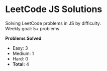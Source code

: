 # LeetCode JS Solutions

Solving LeetCode problems in JS by difficulty.  
Weekly goal: 5+ problems  

**Problems Solved**
- Easy: 3
- Medium: 1
- Hard: 0
- **Total:** 4
